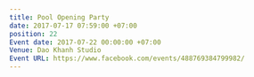 ```yaml
---
title: Pool Opening Party
date: 2017-07-17 07:59:00 +07:00
position: 22
Event date: 2017-07-22 00:00:00 +07:00
Venue: Dao Khanh Studio
Event URL: https://www.facebook.com/events/488769384799982/
---
```


